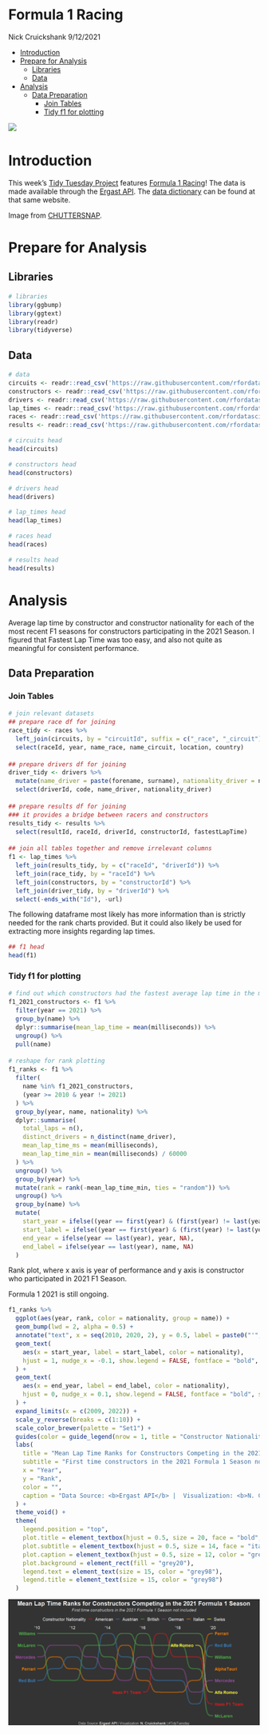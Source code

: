 Formula 1 Racing
================
Nick Cruickshank
9/12/2021

-   [Introduction](#introduction)
-   [Prepare for Analysis](#prepare-for-analysis)
    -   [Libraries](#libraries)
    -   [Data](#data)
-   [Analysis](#analysis)
    -   [Data Preparation](#data-preparation)
        -   [Join Tables](#join-tables)
        -   [Tidy f1 for plotting](#tidy-f1-for-plotting)

![](https://images.unsplash.com/photo-1505739679850-7adc7776516b?ixid=MnwxMjA3fDB8MHxwaG90by1wYWdlfHx8fGVufDB8fHx8&ixlib=rb-1.2.1&auto=format&fit=crop&w=1050&q=80)

# Introduction

This week’s [Tidy Tuesday
Project](https://github.com/rfordatascience/tidytuesday/tree/master/data/2021/2021-09-07)
features [Formula 1 Racing](https://en.wikipedia.org/wiki/Formula_One)!
The data is made available through the [Ergast
API](https://ergast.com/mrd/db/#csv). The [data
dictionary](http://ergast.com/docs/f1db_user_guide.txt) can be found at
that same website.

Image from [CHUTTERSNAP](https://unsplash.com/@chuttersnap).

# Prepare for Analysis

## Libraries

``` r
# libraries
library(ggbump)
library(ggtext)
library(readr)
library(tidyverse)
```

## Data

``` r
# data
circuits <- readr::read_csv('https://raw.githubusercontent.com/rfordatascience/tidytuesday/master/data/2021/2021-09-07/circuits.csv')
constructors <- readr::read_csv('https://raw.githubusercontent.com/rfordatascience/tidytuesday/master/data/2021/2021-09-07/constructors.csv')
drivers <- readr::read_csv('https://raw.githubusercontent.com/rfordatascience/tidytuesday/master/data/2021/2021-09-07/drivers.csv')
lap_times <- readr::read_csv('https://raw.githubusercontent.com/rfordatascience/tidytuesday/master/data/2021/2021-09-07/lap_times.csv')
races <- readr::read_csv('https://raw.githubusercontent.com/rfordatascience/tidytuesday/master/data/2021/2021-09-07/races.csv')
results <- readr::read_csv('https://raw.githubusercontent.com/rfordatascience/tidytuesday/master/data/2021/2021-09-07/results.csv')
```

``` r
# circuits head
head(circuits)
```

<div data-pagedtable="false">

<script data-pagedtable-source type="application/json">
{"columns":[{"label":["circuitId"],"name":[1],"type":["dbl"],"align":["right"]},{"label":["circuitRef"],"name":[2],"type":["chr"],"align":["left"]},{"label":["name"],"name":[3],"type":["chr"],"align":["left"]},{"label":["location"],"name":[4],"type":["chr"],"align":["left"]},{"label":["country"],"name":[5],"type":["chr"],"align":["left"]},{"label":["lat"],"name":[6],"type":["dbl"],"align":["right"]},{"label":["lng"],"name":[7],"type":["dbl"],"align":["right"]},{"label":["alt"],"name":[8],"type":["dbl"],"align":["right"]},{"label":["url"],"name":[9],"type":["chr"],"align":["left"]}],"data":[{"1":"1","2":"albert_park","3":"Albert Park Grand Prix Circuit","4":"Melbourne","5":"Australia","6":"-37.84970","7":"144.96800","8":"10","9":"http://en.wikipedia.org/wiki/Melbourne_Grand_Prix_Circuit"},{"1":"2","2":"sepang","3":"Sepang International Circuit","4":"Kuala Lumpur","5":"Malaysia","6":"2.76083","7":"101.73800","8":"18","9":"http://en.wikipedia.org/wiki/Sepang_International_Circuit"},{"1":"3","2":"bahrain","3":"Bahrain International Circuit","4":"Sakhir","5":"Bahrain","6":"26.03250","7":"50.51060","8":"7","9":"http://en.wikipedia.org/wiki/Bahrain_International_Circuit"},{"1":"4","2":"catalunya","3":"Circuit de Barcelona-Catalunya","4":"Montmeló","5":"Spain","6":"41.57000","7":"2.26111","8":"109","9":"http://en.wikipedia.org/wiki/Circuit_de_Barcelona-Catalunya"},{"1":"5","2":"istanbul","3":"Istanbul Park","4":"Istanbul","5":"Turkey","6":"40.95170","7":"29.40500","8":"130","9":"http://en.wikipedia.org/wiki/Istanbul_Park"},{"1":"6","2":"monaco","3":"Circuit de Monaco","4":"Monte-Carlo","5":"Monaco","6":"43.73470","7":"7.42056","8":"7","9":"http://en.wikipedia.org/wiki/Circuit_de_Monaco"}],"options":{"columns":{"min":{},"max":[10]},"rows":{"min":[10],"max":[10]},"pages":{}}}
  </script>

</div>

``` r
# constructors head
head(constructors)
```

<div data-pagedtable="false">

<script data-pagedtable-source type="application/json">
{"columns":[{"label":["constructorId"],"name":[1],"type":["dbl"],"align":["right"]},{"label":["constructorRef"],"name":[2],"type":["chr"],"align":["left"]},{"label":["name"],"name":[3],"type":["chr"],"align":["left"]},{"label":["nationality"],"name":[4],"type":["chr"],"align":["left"]},{"label":["url"],"name":[5],"type":["chr"],"align":["left"]}],"data":[{"1":"1","2":"mclaren","3":"McLaren","4":"British","5":"http://en.wikipedia.org/wiki/McLaren"},{"1":"2","2":"bmw_sauber","3":"BMW Sauber","4":"German","5":"http://en.wikipedia.org/wiki/BMW_Sauber"},{"1":"3","2":"williams","3":"Williams","4":"British","5":"http://en.wikipedia.org/wiki/Williams_Grand_Prix_Engineering"},{"1":"4","2":"renault","3":"Renault","4":"French","5":"http://en.wikipedia.org/wiki/Renault_in_Formula_One"},{"1":"5","2":"toro_rosso","3":"Toro Rosso","4":"Italian","5":"http://en.wikipedia.org/wiki/Scuderia_Toro_Rosso"},{"1":"6","2":"ferrari","3":"Ferrari","4":"Italian","5":"http://en.wikipedia.org/wiki/Scuderia_Ferrari"}],"options":{"columns":{"min":{},"max":[10]},"rows":{"min":[10],"max":[10]},"pages":{}}}
  </script>

</div>

``` r
# drivers head 
head(drivers)
```

<div data-pagedtable="false">

<script data-pagedtable-source type="application/json">
{"columns":[{"label":["driverId"],"name":[1],"type":["dbl"],"align":["right"]},{"label":["driverRef"],"name":[2],"type":["chr"],"align":["left"]},{"label":["number"],"name":[3],"type":["chr"],"align":["left"]},{"label":["code"],"name":[4],"type":["chr"],"align":["left"]},{"label":["forename"],"name":[5],"type":["chr"],"align":["left"]},{"label":["surname"],"name":[6],"type":["chr"],"align":["left"]},{"label":["dob"],"name":[7],"type":["date"],"align":["right"]},{"label":["nationality"],"name":[8],"type":["chr"],"align":["left"]},{"label":["url"],"name":[9],"type":["chr"],"align":["left"]}],"data":[{"1":"1","2":"hamilton","3":"44","4":"HAM","5":"Lewis","6":"Hamilton","7":"1985-01-07","8":"British","9":"http://en.wikipedia.org/wiki/Lewis_Hamilton"},{"1":"2","2":"heidfeld","3":"\\\\N","4":"HEI","5":"Nick","6":"Heidfeld","7":"1977-05-10","8":"German","9":"http://en.wikipedia.org/wiki/Nick_Heidfeld"},{"1":"3","2":"rosberg","3":"6","4":"ROS","5":"Nico","6":"Rosberg","7":"1985-06-27","8":"German","9":"http://en.wikipedia.org/wiki/Nico_Rosberg"},{"1":"4","2":"alonso","3":"14","4":"ALO","5":"Fernando","6":"Alonso","7":"1981-07-29","8":"Spanish","9":"http://en.wikipedia.org/wiki/Fernando_Alonso"},{"1":"5","2":"kovalainen","3":"\\\\N","4":"KOV","5":"Heikki","6":"Kovalainen","7":"1981-10-19","8":"Finnish","9":"http://en.wikipedia.org/wiki/Heikki_Kovalainen"},{"1":"6","2":"nakajima","3":"\\\\N","4":"NAK","5":"Kazuki","6":"Nakajima","7":"1985-01-11","8":"Japanese","9":"http://en.wikipedia.org/wiki/Kazuki_Nakajima"}],"options":{"columns":{"min":{},"max":[10]},"rows":{"min":[10],"max":[10]},"pages":{}}}
  </script>

</div>

``` r
# lap_times head 
head(lap_times)
```

<div data-pagedtable="false">

<script data-pagedtable-source type="application/json">
{"columns":[{"label":["raceId"],"name":[1],"type":["dbl"],"align":["right"]},{"label":["driverId"],"name":[2],"type":["dbl"],"align":["right"]},{"label":["lap"],"name":[3],"type":["dbl"],"align":["right"]},{"label":["position"],"name":[4],"type":["dbl"],"align":["right"]},{"label":["time"],"name":[5],"type":["chr"],"align":["left"]},{"label":["milliseconds"],"name":[6],"type":["dbl"],"align":["right"]}],"data":[{"1":"841","2":"20","3":"1","4":"1","5":"1:38.109","6":"98109"},{"1":"841","2":"20","3":"2","4":"1","5":"1:33.006","6":"93006"},{"1":"841","2":"20","3":"3","4":"1","5":"1:32.713","6":"92713"},{"1":"841","2":"20","3":"4","4":"1","5":"1:32.803","6":"92803"},{"1":"841","2":"20","3":"5","4":"1","5":"1:32.342","6":"92342"},{"1":"841","2":"20","3":"6","4":"1","5":"1:32.605","6":"92605"}],"options":{"columns":{"min":{},"max":[10]},"rows":{"min":[10],"max":[10]},"pages":{}}}
  </script>

</div>

``` r
# races head 
head(races)
```

<div data-pagedtable="false">

<script data-pagedtable-source type="application/json">
{"columns":[{"label":["raceId"],"name":[1],"type":["dbl"],"align":["right"]},{"label":["year"],"name":[2],"type":["dbl"],"align":["right"]},{"label":["round"],"name":[3],"type":["dbl"],"align":["right"]},{"label":["circuitId"],"name":[4],"type":["dbl"],"align":["right"]},{"label":["name"],"name":[5],"type":["chr"],"align":["left"]},{"label":["date"],"name":[6],"type":["date"],"align":["right"]},{"label":["time"],"name":[7],"type":["chr"],"align":["left"]},{"label":["url"],"name":[8],"type":["chr"],"align":["left"]}],"data":[{"1":"1","2":"2009","3":"1","4":"1","5":"Australian Grand Prix","6":"2009-03-29","7":"06:00:00","8":"http://en.wikipedia.org/wiki/2009_Australian_Grand_Prix"},{"1":"2","2":"2009","3":"2","4":"2","5":"Malaysian Grand Prix","6":"2009-04-05","7":"09:00:00","8":"http://en.wikipedia.org/wiki/2009_Malaysian_Grand_Prix"},{"1":"3","2":"2009","3":"3","4":"17","5":"Chinese Grand Prix","6":"2009-04-19","7":"07:00:00","8":"http://en.wikipedia.org/wiki/2009_Chinese_Grand_Prix"},{"1":"4","2":"2009","3":"4","4":"3","5":"Bahrain Grand Prix","6":"2009-04-26","7":"12:00:00","8":"http://en.wikipedia.org/wiki/2009_Bahrain_Grand_Prix"},{"1":"5","2":"2009","3":"5","4":"4","5":"Spanish Grand Prix","6":"2009-05-10","7":"12:00:00","8":"http://en.wikipedia.org/wiki/2009_Spanish_Grand_Prix"},{"1":"6","2":"2009","3":"6","4":"6","5":"Monaco Grand Prix","6":"2009-05-24","7":"12:00:00","8":"http://en.wikipedia.org/wiki/2009_Monaco_Grand_Prix"}],"options":{"columns":{"min":{},"max":[10]},"rows":{"min":[10],"max":[10]},"pages":{}}}
  </script>

</div>

``` r
# results head
head(results)
```

<div data-pagedtable="false">

<script data-pagedtable-source type="application/json">
{"columns":[{"label":["resultId"],"name":[1],"type":["dbl"],"align":["right"]},{"label":["raceId"],"name":[2],"type":["dbl"],"align":["right"]},{"label":["driverId"],"name":[3],"type":["dbl"],"align":["right"]},{"label":["constructorId"],"name":[4],"type":["dbl"],"align":["right"]},{"label":["number"],"name":[5],"type":["dbl"],"align":["right"]},{"label":["grid"],"name":[6],"type":["dbl"],"align":["right"]},{"label":["position"],"name":[7],"type":["chr"],"align":["left"]},{"label":["positionText"],"name":[8],"type":["chr"],"align":["left"]},{"label":["positionOrder"],"name":[9],"type":["dbl"],"align":["right"]},{"label":["points"],"name":[10],"type":["dbl"],"align":["right"]},{"label":["laps"],"name":[11],"type":["dbl"],"align":["right"]},{"label":["time"],"name":[12],"type":["chr"],"align":["left"]},{"label":["milliseconds"],"name":[13],"type":["chr"],"align":["left"]},{"label":["fastestLap"],"name":[14],"type":["chr"],"align":["left"]},{"label":["rank"],"name":[15],"type":["chr"],"align":["left"]},{"label":["fastestLapTime"],"name":[16],"type":["chr"],"align":["left"]},{"label":["fastestLapSpeed"],"name":[17],"type":["chr"],"align":["left"]},{"label":["statusId"],"name":[18],"type":["dbl"],"align":["right"]}],"data":[{"1":"1","2":"18","3":"1","4":"1","5":"22","6":"1","7":"1","8":"1","9":"1","10":"10","11":"58","12":"1:34:50.616","13":"5690616","14":"39","15":"2","16":"1:27.452","17":"218.300","18":"1"},{"1":"2","2":"18","3":"2","4":"2","5":"3","6":"5","7":"2","8":"2","9":"2","10":"8","11":"58","12":"+5.478","13":"5696094","14":"41","15":"3","16":"1:27.739","17":"217.586","18":"1"},{"1":"3","2":"18","3":"3","4":"3","5":"7","6":"7","7":"3","8":"3","9":"3","10":"6","11":"58","12":"+8.163","13":"5698779","14":"41","15":"5","16":"1:28.090","17":"216.719","18":"1"},{"1":"4","2":"18","3":"4","4":"4","5":"5","6":"11","7":"4","8":"4","9":"4","10":"5","11":"58","12":"+17.181","13":"5707797","14":"58","15":"7","16":"1:28.603","17":"215.464","18":"1"},{"1":"5","2":"18","3":"5","4":"1","5":"23","6":"3","7":"5","8":"5","9":"5","10":"4","11":"58","12":"+18.014","13":"5708630","14":"43","15":"1","16":"1:27.418","17":"218.385","18":"1"},{"1":"6","2":"18","3":"6","4":"3","5":"8","6":"13","7":"6","8":"6","9":"6","10":"3","11":"57","12":"\\\\N","13":"\\\\N","14":"50","15":"14","16":"1:29.639","17":"212.974","18":"11"}],"options":{"columns":{"min":{},"max":[10]},"rows":{"min":[10],"max":[10]},"pages":{}}}
  </script>

</div>

# Analysis

Average lap time by constructor and constructor nationality for each of
the most recent F1 seasons for constructors participating in the 2021
Season. I figured that Fastest Lap Time was too easy, and also not quite
as meaningful for consistent performance.

## Data Preparation

### Join Tables

``` r
# join relevant datasets
## prepare race df for joining
race_tidy <- races %>%
  left_join(circuits, by = "circuitId", suffix = c("_race", "_circuit")) %>%
  select(raceId, year, name_race, name_circuit, location, country)

## prepare drivers df for joining
driver_tidy <- drivers %>%
  mutate(name_driver = paste(forename, surname), nationality_driver = nationality) %>%
  select(driverId, code, name_driver, nationality_driver)

## prepare results df for joining
### it provides a bridge between racers and constructors
results_tidy <- results %>%
  select(resultId, raceId, driverId, constructorId, fastestLapTime)

## join all tables together and remove irrelevant columns
f1 <- lap_times %>%
  left_join(results_tidy, by = c("raceId", "driverId")) %>%
  left_join(race_tidy, by = "raceId") %>%
  left_join(constructors, by = "constructorId") %>%
  left_join(driver_tidy, by = "driverId") %>%
  select(-ends_with("Id"), -url)
```

The following dataframe most likely has more information than is
strictly needed for the rank charts provided. But it could also likely
be used for extracting more insights regarding lap times.

``` r
## f1 head
head(f1)
```

<div data-pagedtable="false">

<script data-pagedtable-source type="application/json">
{"columns":[{"label":["lap"],"name":[1],"type":["dbl"],"align":["right"]},{"label":["position"],"name":[2],"type":["dbl"],"align":["right"]},{"label":["time"],"name":[3],"type":["chr"],"align":["left"]},{"label":["milliseconds"],"name":[4],"type":["dbl"],"align":["right"]},{"label":["fastestLapTime"],"name":[5],"type":["chr"],"align":["left"]},{"label":["year"],"name":[6],"type":["dbl"],"align":["right"]},{"label":["name_race"],"name":[7],"type":["chr"],"align":["left"]},{"label":["name_circuit"],"name":[8],"type":["chr"],"align":["left"]},{"label":["location"],"name":[9],"type":["chr"],"align":["left"]},{"label":["country"],"name":[10],"type":["chr"],"align":["left"]},{"label":["constructorRef"],"name":[11],"type":["chr"],"align":["left"]},{"label":["name"],"name":[12],"type":["chr"],"align":["left"]},{"label":["nationality"],"name":[13],"type":["chr"],"align":["left"]},{"label":["code"],"name":[14],"type":["chr"],"align":["left"]},{"label":["name_driver"],"name":[15],"type":["chr"],"align":["left"]},{"label":["nationality_driver"],"name":[16],"type":["chr"],"align":["left"]}],"data":[{"1":"1","2":"1","3":"1:38.109","4":"98109","5":"1:29.844","6":"2011","7":"Australian Grand Prix","8":"Albert Park Grand Prix Circuit","9":"Melbourne","10":"Australia","11":"red_bull","12":"Red Bull","13":"Austrian","14":"VET","15":"Sebastian Vettel","16":"German"},{"1":"2","2":"1","3":"1:33.006","4":"93006","5":"1:29.844","6":"2011","7":"Australian Grand Prix","8":"Albert Park Grand Prix Circuit","9":"Melbourne","10":"Australia","11":"red_bull","12":"Red Bull","13":"Austrian","14":"VET","15":"Sebastian Vettel","16":"German"},{"1":"3","2":"1","3":"1:32.713","4":"92713","5":"1:29.844","6":"2011","7":"Australian Grand Prix","8":"Albert Park Grand Prix Circuit","9":"Melbourne","10":"Australia","11":"red_bull","12":"Red Bull","13":"Austrian","14":"VET","15":"Sebastian Vettel","16":"German"},{"1":"4","2":"1","3":"1:32.803","4":"92803","5":"1:29.844","6":"2011","7":"Australian Grand Prix","8":"Albert Park Grand Prix Circuit","9":"Melbourne","10":"Australia","11":"red_bull","12":"Red Bull","13":"Austrian","14":"VET","15":"Sebastian Vettel","16":"German"},{"1":"5","2":"1","3":"1:32.342","4":"92342","5":"1:29.844","6":"2011","7":"Australian Grand Prix","8":"Albert Park Grand Prix Circuit","9":"Melbourne","10":"Australia","11":"red_bull","12":"Red Bull","13":"Austrian","14":"VET","15":"Sebastian Vettel","16":"German"},{"1":"6","2":"1","3":"1:32.605","4":"92605","5":"1:29.844","6":"2011","7":"Australian Grand Prix","8":"Albert Park Grand Prix Circuit","9":"Melbourne","10":"Australia","11":"red_bull","12":"Red Bull","13":"Austrian","14":"VET","15":"Sebastian Vettel","16":"German"}],"options":{"columns":{"min":{},"max":[10]},"rows":{"min":[10],"max":[10]},"pages":{}}}
  </script>

</div>

### Tidy f1 for plotting

``` r
# find out which constructors had the fastest average lap time in the most recent year of the race
f1_2021_constructors <- f1 %>%
  filter(year == 2021) %>%
  group_by(name) %>%
  dplyr::summarise(mean_lap_time = mean(milliseconds)) %>%
  ungroup() %>%
  pull(name)

# reshape for rank plotting
f1_ranks <- f1 %>%
  filter(
    name %in% f1_2021_constructors,
    (year >= 2010 & year != 2021)
  ) %>%
  group_by(year, name, nationality) %>%
  dplyr::summarise(
    total_laps = n(),
    distinct_drivers = n_distinct(name_driver),
    mean_lap_time_ms = mean(milliseconds),
    mean_lap_time_min = mean(milliseconds) / 60000
  ) %>%
  ungroup() %>%
  group_by(year) %>%
  mutate(rank = rank(-mean_lap_time_min, ties = "random")) %>%
  ungroup() %>%
  group_by(name) %>%
  mutate(
    start_year = ifelse((year == first(year) & (first(year) != last(year))), year, NA),
    start_label = ifelse((year == first(year) & (first(year) != last(year))), name, NA),
    end_year = ifelse(year == last(year), year, NA),
    end_label = ifelse(year == last(year), name, NA)
  )
```

Rank plot, where x axis is year of performance and y axis is constructor
who participated in 2021 F1 Season.

Formula 1 2021 is still ongoing.

``` r
f1_ranks %>%
  ggplot(aes(year, rank, color = nationality, group = name)) + 
  geom_bump(lwd = 2, alpha = 0.5) + 
  annotate("text", x = seq(2010, 2020, 2), y = 0.5, label = paste0("'", seq(10, 20, 2)), color = "grey98", size = 5) + 
  geom_text(
    aes(x = start_year, label = start_label, color = nationality),
    hjust = 1, nudge_x = -0.1, show.legend = FALSE, fontface = "bold", size  = 5
  ) +
  geom_text(
    aes(x = end_year, label = end_label, color = nationality),
    hjust = 0, nudge_x = 0.1, show.legend = FALSE, fontface = "bold", size  = 5
  ) + 
  expand_limits(x = c(2009, 2022)) + 
  scale_y_reverse(breaks = c(1:10)) +
  scale_color_brewer(palette = "Set1") +
  guides(color = guide_legend(nrow = 1, title = "Constructor Nationality")) +
  labs(
    title = "Mean Lap Time Ranks for Constructors Competing in the 2021 Formula 1 Season",
    subtitle = "First time constructors in the 2021 Formula 1 Season not included<br>",
    x = "Year",
    y = "Rank",
    color = "",
    caption = "Data Source: <b>Ergast API</b> |  Visualization: <b>N. Cruickshank</b> | #TidyTuesday",
  ) +
  theme_void() + 
  theme(
    legend.position = "top",
    plot.title = element_textbox(hjust = 0.5, size = 20, face = "bold", color = "grey98"),
    plot.subtitle = element_textbox(hjust = 0.5, size = 14, face = "italic", color = "grey80"),
    plot.caption = element_textbox(hjust = 0.5, size = 12, color = "grey80"),
    plot.background = element_rect(fill = "grey20"),
    legend.text = element_text(size = 15, color = "grey98"),
    legend.title = element_text(size = 15, color = "grey98")
  )
```

![](Formula-1-Racing_files/figure-gfm/formula1_mean_lap_time_ranks-1.png)<!-- -->
